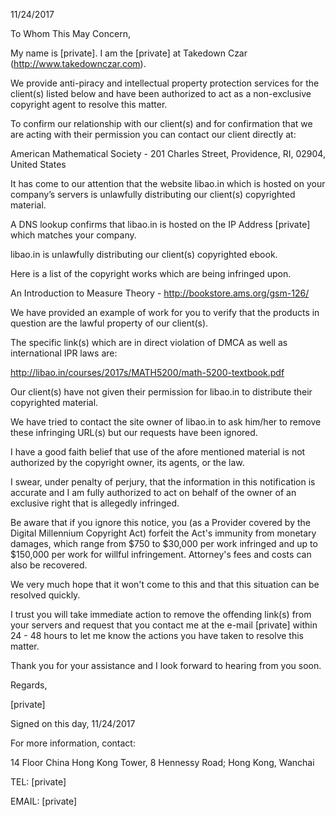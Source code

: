 11/24/2017  

To Whom This May Concern,  

My name is [private]. I am the [private] at Takedown Czar (http://www.takedownczar.com).  

We provide anti-piracy and intellectual property protection services for the client(s) listed below and have been authorized to act as a non-exclusive copyright agent to resolve this matter.  

To confirm our relationship with our client(s) and for confirmation that we are acting with their permission you can contact our client directly at:  

American Mathematical Society - 201 Charles Street, Providence, RI, 02904, United States

It has come to our attention that the website libao.in which is hosted on your company’s servers is unlawfully distributing our client(s) copyrighted material.  

A DNS lookup confirms that libao.in is hosted on the IP Address [private] which matches your company.  

libao.in is unlawfully distributing our client(s) copyrighted ebook.  

Here is a list of the copyright works which are being infringed upon.  

An Introduction to Measure Theory - http://bookstore.ams.org/gsm-126/  

We have provided an example of work for you to verify that the products in question are the lawful property of our client(s).  

The specific link(s) which are in direct violation of DMCA as well as international IPR laws are:  

http://libao.in/courses/2017s/MATH5200/math-5200-textbook.pdf  

Our client(s) have not given their permission for libao.in to distribute their copyrighted material.  

We have tried to contact the site owner of libao.in to ask him/her to remove these infringing URL(s) but our requests have been ignored.  

I have a good faith belief that use of the afore mentioned material is not authorized by the copyright owner, its agents, or the law.  

I swear, under penalty of perjury, that the information in this notification is accurate and I am fully authorized to act on behalf of the owner of an exclusive right that is allegedly infringed.  

Be aware that if you ignore this notice, you (as a Provider covered by the Digital Millennium Copyright Act) forfeit the Act's immunity from monetary damages, which range from $750 to $30,000 per work infringed and up to $150,000 per work for willful infringement. Attorney's fees and costs can also be recovered.  

We very much hope that it won't come to this and that this situation can be resolved quickly.  

I trust you will take immediate action to remove the offending link(s) from your servers and request that you contact me at the e-mail [private] within 24 - 48 hours to let me know the actions you have taken to resolve this matter.

Thank you for your assistance and I look forward to hearing from you soon.

Regards,

[private]

Signed on this day, 11/24/2017  

For more information, contact:

14 Floor China Hong Kong Tower, 8 Hennessy Road; Hong Kong, Wanchai  

TEL: [private]  

EMAIL: [private]  
